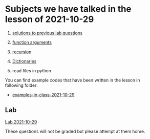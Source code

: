 # Subjects we have talked in the lesson of 2021-10-29

1. [solutions to previous lab questions](lab-solutions-2021-10-15)

2. [function arguments](../course-content/function-arguments.md)

3. [recursion](../course-content/recursion.md)

4. [Dictionaries](../course-content/dictionary.md)

5. read files in python




You can find example codes that have been written in the lesson in following folder:
 - [examples-in-class-2021-10-29](examples-in-class-2021-10-29)


## Lab

[Lab 2021-10-29](Labs/Lab-2021-10-29.md)

These questions will not be graded but please attempt at them home.
